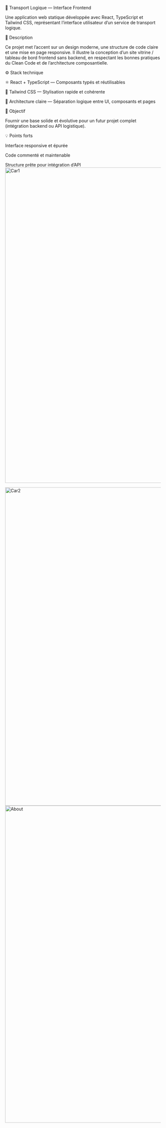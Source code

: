 🚛 Transport Logique — Interface Frontend

Une application web statique développée avec React, TypeScript et Tailwind CSS, représentant l’interface utilisateur d’un service de transport logique.

🧩 Description

Ce projet met l’accent sur un design moderne, une structure de code claire et une mise en page responsive.
Il illustre la conception d’un site vitrine / tableau de bord frontend sans backend, en respectant les bonnes pratiques du Clean Code et de l’architecture composantielle.

⚙️ Stack technique

⚛️ React + TypeScript — Composants typés et réutilisables

🎨 Tailwind CSS — Stylisation rapide et cohérente

🧱 Architecture claire — Séparation logique entre UI, composants et pages

🚀 Objectif

Fournir une base solide et évolutive pour un futur projet complet (intégration backend ou API logistique).

💡 Points forts

Interface responsive et épurée

Code commenté et maintenable

Structure prête pour intégration d’API
<img width="1882" height="1016" alt="Car1" src="https://github.com/user-attachments/assets/fa341999-5c0f-48cf-a612-2fefc761ea6d" />

<img width="1912" height="1025" alt="Car2" src="https://github.com/user-attachments/assets/6a512078-d0f1-497d-8a1c-0404f85a8a9c" />
<img width="1918" height="1021" alt="About" src="https://github.com/user-attachments/assets/4e7188f6-9e03-4614-a117-0cf3ec57bf5e" />



